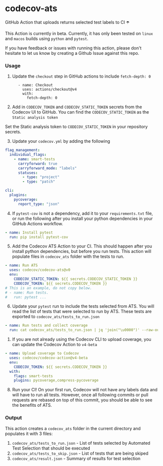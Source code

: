 # codecov-ats
GitHub Action that uploads returns selected test labels to CI ☂️

This Action is currently in beta. Currently, it has only been tested on `linux` and `macos` builds using `python` and `pytest`.

If you have feedback or issues with running this action, please don't hesitate to let us know by creating a Github Issue against this repo.

### Usage
1. Update the `checkout` step in GitHub actions to include `fetch-depth: 0`

```
      - name: Checkout
        uses: actions/checkout@v4
        with:
          fetch-depth: 0
```

2. Add in `CODECOV_TOKEN` and `CODECOV_STATIC_TOKEN` secrets from the Codecov UI to GitHub.
You can find the `CODECOV_STATIC_TOKEN` as the `Static analysis token`

Set the Static analysis token to `CODECOV_STATIC_TOKEN` in your repository secrets.

3. Update your `codecov.yml` by adding the following

```yaml
flag_management:
  individual_flags:
    - name: smart-tests
      carryforward: true
      carryforward_mode: "labels"
      statuses:
        - type: "project"
        - type: "patch"

cli:
  plugins:
    pycoverage:
      report_type: "json"
```

4. If `pytest-cov` is not a dependency, add it to your `requirements.txt` file, or run the following after you install your python dependencies in your GitHub Actions workflow.

```yaml
- name: Install pytest
  run: pip install pytest-cov
```

5. Add the Codecov ATS Action to your CI. This should happen after you install python dependencies, but before you run tests.
This action will populate files in `codecov_ats` folder with the tests to run.

```yaml
- name: Run ATS
  uses: codecov/codecov-ats@v0
  env:
    CODECOV_STATIC_TOKEN: ${{ secrets.CODECOV_STATIC_TOKEN }}
    CODECOV_TOKEN: ${{ secrets.CODECOV_TOKEN }}
# This is an example, do not copy below.
# - name: Run tests.
#   run: pytest ...
```

6. Update your `pytest` run to include the tests selected from ATS. You will read the list of tests that were selected to run by ATS.
These tests are exported to `codecov_ats/tests_to_run.json`

```yaml
- name: Run tests and collect coverage
  run: cat codecov_ats/tests_to_run.json | jq 'join("\u0000")' --raw-output | tr -d '\n' | xargs -r0 pytest --cov app
```

1. If you are not already using the Codecov CLI to upload coverage, you can update the Codecov Action to `v4-beta`

```yaml
- name: Upload coverage to Codecov
  uses: codecov/codecov-action@v4-beta
  env:
    CODECOV_TOKEN: ${{ secrets.CODECOV_TOKEN }}
  with:
    flags: smart-tests
    plugins: pycoverage,compress-pycoverage
```

8. Run your CI! On your first run, Codecov will not have any labels data and will have to run all tests. However, once all following commits or pull requests are rebased on top of this commit, you should be able to see the benefits of ATS.

### Output

This action creates a `codecov_ats` folder in the current directory and populates it with 3 files:
1. `codecov_ats/tests_to_run.json` - List of tests selected by Automated Test Selection that should be executed
2. `codecov_ats/tests_to_skip.json` - List of tests that are being skiped
3. `codecov_ats/result.json` - Summary of results for test selection